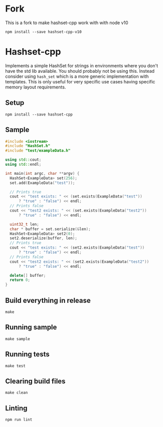 # Fork

This is a fork to make hashset-cpp work with with node v10

```
npm install --save hashset-cpp-v10
```

# Hashset-cpp

Implements a simple HashSet for strings in environments where you don't have the std lib available.
You should probably not be using this. Instead consider using `hash_set` which is a more generic implementation with templates.
This is only useful for very specific use cases having specific memory layout requirements.

## Setup

```
npm install --save hashset-cpp
```

## Sample

```c++
#include <iostream>
#include "HashSet.h"
#include "test/exampleData.h"

using std::cout;
using std::endl;

int main(int argc, char **argv) {
  HashSet<ExampleData> set(256);
  set.add(ExampleData("test"));

  // Prints true
  cout << "test exists: " << (set.exists(ExampleData("test"))
      ? "true" : "false") << endl;
  // Prints false
  cout << "test2 exists: " << (set.exists(ExampleData("test2"))
      ? "true" : "false") << endl;

  uint32_t len;
  char * buffer = set.serialize(&len);
  HashSet<ExampleData> set2(0);
  set2.deserialize(buffer, len);
  // Prints true
  cout << "test exists: " << (set2.exists(ExampleData("test"))
      ? "true" : "false") << endl;
  // Prints false
  cout << "test2 exists: " << (set2.exists(ExampleData("test2"))
      ? "true" : "false") << endl;

  delete[] buffer;
  return 0;
}
```

## Build everything in release

```
make
```

## Running sample

```
make sample
```

## Running tests

```
make test
```

## Clearing build files
```
make clean
```

## Linting
```
npm run lint
```
